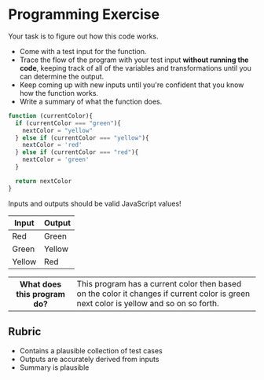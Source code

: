# Programming Exercise

Your task is to figure out how this code works.

* Come with a test input for the function.
* Trace the flow of the program with your test input **without running the code**, keeping track of all of the variables and transformations until you can determine the output.
* Keep coming up with new inputs until you're confident that you know how the function works.
* Write a summary of what the function does.

```js
function (currentColor){
  if (currentColor === "green"){
    nextColor = "yellow"
  } else if (currentColor === "yellow"){
    nextColor = 'red'
  } else if (currentColor === "red"){
    nextColor = 'green'
  }

  return nextColor
}
```

Inputs and outputs should be valid JavaScript values!

| Input | Output |
| ----- | ------ |
|  Red  | Green  | 
| Green | Yellow | 
| Yellow|   Red  | 

<table>
  <tr>
    <th>What does this program do?</th>
    <td>This program has a current color then based on the color it changes if current color is green next color is yellow and so on so forth.</td>
  </tr>
</table>

## Rubric

* Contains a plausible collection of test cases
* Outputs are accurately derived from inputs
* Summary is plausible
